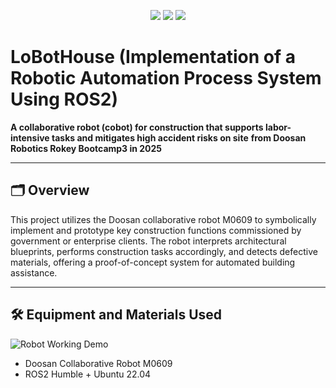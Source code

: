 
<p align="center">
  <img src="https://img.shields.io/badge/ROS2-Humble-blue?logo=ros" />
  <img src="https://img.shields.io/badge/Python-3.10-yellow?logo=python" />
  <img src="https://img.shields.io/badge/License-Apache%202.0-blue.svg?logo=apache" />
</p>

# LoBotHouse (Implementation of a Robotic Automation Process System Using ROS2)  

**A collaborative robot (cobot) for construction that supports labor-intensive tasks and mitigates high accident risks on site** **from Doosan Robotics Rokey Bootcamp3 in 2025**

---

## 🗂️ Overview
This project utilizes the Doosan collaborative robot M0609 to symbolically implement and prototype key construction functions commissioned by government or enterprise clients. The robot interprets architectural blueprints, performs construction tasks accordingly, and detects defective materials, offering a proof-of-concept system for automated building assistance.

---

## 🛠️ Equipment and Materials Used
![Robot Working Demo](images/materials.png)
- Doosan Collaborative Robot M0609  
- ROS2 Humble + Ubuntu 22.04  
